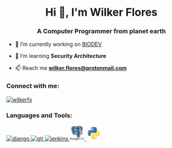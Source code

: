 <h1 align="center">Hi 👋, I'm Wilker Flores</h1>
<h3 align="center">A Computer Programmer from planet earth</h3>


- 🔭 I’m currently working on [BIODEV](https://biodev.herokuapp.com/)

- 🌱 I’m learning **Security Architecture**

- 📫 Reach me **wilker.flores@protonmail.com**


<h3 align="left">Connect with me:</h3>
<p align="left">
<a href="https://linkedin.com/in/wilkerfx" target="blank"><img align="center" src="https://raw.githubusercontent.com/rahuldkjain/github-profile-readme-generator/master/src/images/icons/Social/linked-in-alt.svg" alt="wilkerfx" height="30" width="40" /></a>
</p>

<h3 align="left">Languages and Tools:</h3>
<a href="https://www.djangoproject.com/" target="_blank" rel="noreferrer"> <img src="https://cdn.worldvectorlogo.com/logos/django.svg" alt="django" width="40" height="40"/> </a> <a href="https://git-scm.com/" target="_blank" rel="noreferrer"> <img src="https://www.vectorlogo.zone/logos/git-scm/git-scm-icon.svg" alt="git" width="40" height="40"/>  </a> <a href="https://www.jenkins.io" target="_blank" rel="noreferrer"> <img src="https://www.vectorlogo.zone/logos/jenkins/jenkins-icon.svg" alt="jenkins" width="40" height="40"/> </a> <a href="https://www.postgresql.org" target="_blank" rel="noreferrer"> <img src="https://raw.githubusercontent.com/devicons/devicon/master/icons/postgresql/postgresql-original-wordmark.svg" alt="postgresql" width="40" height="40"/> </a><a href="https://www.python.org" target="_blank" rel="noreferrer"> <img src="https://raw.githubusercontent.com/devicons/devicon/master/icons/python/python-original.svg" alt="python" width="40" height="40"/> </a> </p>
<!-- 
<h3 align="left">Support:</h3>
<p><a href="https://www.buymeacoffee.com/wilkerfx"> <img align="left" src="https://cdn.buymeacoffee.com/buttons/v2/default-yellow.png" height="50" width="210" alt="wilkerfx" /></a></p><br><br>
 -->

